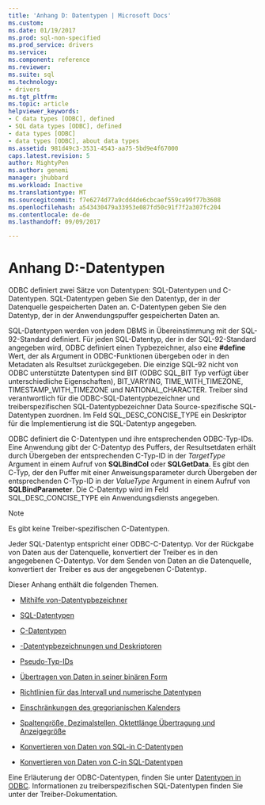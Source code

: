 ```yaml
---
title: 'Anhang D: Datentypen | Microsoft Docs'
ms.custom: 
ms.date: 01/19/2017
ms.prod: sql-non-specified
ms.prod_service: drivers
ms.service: 
ms.component: reference
ms.reviewer: 
ms.suite: sql
ms.technology:
- drivers
ms.tgt_pltfrm: 
ms.topic: article
helpviewer_keywords:
- C data types [ODBC], defined
- SQL data types [ODBC], defined
- data types [ODBC]
- data types [ODBC], about data types
ms.assetid: 981d49c3-3531-4543-aa75-5bd9e4f67000
caps.latest.revision: 5
author: MightyPen
ms.author: genemi
manager: jhubbard
ms.workload: Inactive
ms.translationtype: MT
ms.sourcegitcommit: f7e6274d77a9cdd4de6cbcaef559ca99f77b3608
ms.openlocfilehash: a543430479a33953e087fd50c91f7f2a307fc204
ms.contentlocale: de-de
ms.lasthandoff: 09/09/2017

---
```

# <a name="appendix-d-data-types"></a>Anhang D:-Datentypen
ODBC definiert zwei Sätze von Datentypen: SQL-Datentypen und C-Datentypen. SQL-Datentypen geben Sie den Datentyp, der in der Datenquelle gespeicherten Daten an. C-Datentypen geben Sie den Datentyp, der in der Anwendungspuffer gespeicherten Daten an.  
  
 SQL-Datentypen werden von jedem DBMS in Übereinstimmung mit der SQL-92-Standard definiert. Für jeden SQL-Datentyp, der in der SQL-92-Standard angegeben wird, ODBC definiert einen Typbezeichner, also eine **#define** Wert, der als Argument in ODBC-Funktionen übergeben oder in den Metadaten als Resultset zurückgegeben. Die einzige SQL-92 nicht von ODBC unterstützte Datentypen sind BIT (ODBC SQL_BIT Typ verfügt über unterschiedliche Eigenschaften), BIT_VARYING, TIME_WITH_TIMEZONE, TIMESTAMP_WITH_TIMEZONE und NATIONAL_CHARACTER. Treiber sind verantwortlich für die ODBC-SQL-Datentypbezeichner und treiberspezifischen SQL-Datentypbezeichner Data Source-spezifische SQL-Datentypen zuordnen. Im Feld SQL_DESC_CONCISE_TYPE ein Deskriptor für die Implementierung ist die SQL-Datentyp angegeben.  
  
 ODBC definiert die C-Datentypen und ihre entsprechenden ODBC-Typ-IDs. Eine Anwendung gibt der C-Datentyp des Puffers, der Resultsetdaten erhält durch Übergeben der entsprechenden C-Typ-ID in der *TargetType* Argument in einem Aufruf von **SQLBindCol** oder  **SQLGetData**. Es gibt den C-Typ, der den Puffer mit einer Anweisungsparameter durch Übergeben der entsprechenden C-Typ-ID in der *ValueType* Argument in einem Aufruf von **SQLBindParameter**. Die C-Datentyp wird im Feld SQL_DESC_CONCISE_TYPE ein Anwendungsdiensts angegeben.  
  
> [!NOTE]  
>  Es gibt keine Treiber-spezifischen C-Datentypen.  
  
 Jeder SQL-Datentyp entspricht einer ODBC-C-Datentyp. Vor der Rückgabe von Daten aus der Datenquelle, konvertiert der Treiber es in den angegebenen C-Datentyp. Vor dem Senden von Daten an die Datenquelle, konvertiert der Treiber es aus der angegebenen C-Datentyp.  
  
 Dieser Anhang enthält die folgenden Themen.  
  
-   [Mithilfe von-Datentypbezeichner](../../../odbc/reference/appendixes/using-data-type-identifiers.md)  
  
-   [SQL-Datentypen](../../../odbc/reference/appendixes/sql-data-types.md)  
  
-   [C-Datentypen](../../../odbc/reference/appendixes/c-data-types.md)  
  
-   [-Datentypbezeichnungen und Deskriptoren](../../../odbc/reference/appendixes/data-type-identifiers-and-descriptors.md)  
  
-   [Pseudo-Typ-IDs](../../../odbc/reference/appendixes/pseudo-type-identifiers.md)  
  
-   [Übertragen von Daten in seiner binären Form](../../../odbc/reference/appendixes/transferring-data-in-its-binary-form.md)  
  
-   [Richtlinien für das Intervall und numerische Datentypen](../../../odbc/reference/appendixes/guidelines-for-interval-and-numeric-data-types.md)  
  
-   [Einschränkungen des gregorianischen Kalenders](../../../odbc/reference/appendixes/constraints-of-the-gregorian-calendar.md)  
  
-   [Spaltengröße, Dezimalstellen, Oktettlänge Übertragung und Anzeigegröße](../../../odbc/reference/appendixes/column-size-decimal-digits-transfer-octet-length-and-display-size.md)  
  
-   [Konvertieren von Daten von SQL-in C-Datentypen](../../../odbc/reference/appendixes/converting-data-from-sql-to-c-data-types.md)  
  
-   [Konvertieren von Daten von C-in SQL-Datentypen](../../../odbc/reference/appendixes/converting-data-from-c-to-sql-data-types.md)  
  
 Eine Erläuterung der ODBC-Datentypen, finden Sie unter [Datentypen in ODBC](../../../odbc/reference/develop-app/data-types-in-odbc.md). Informationen zu treiberspezifischen SQL-Datentypen finden Sie unter der Treiber-Dokumentation.

